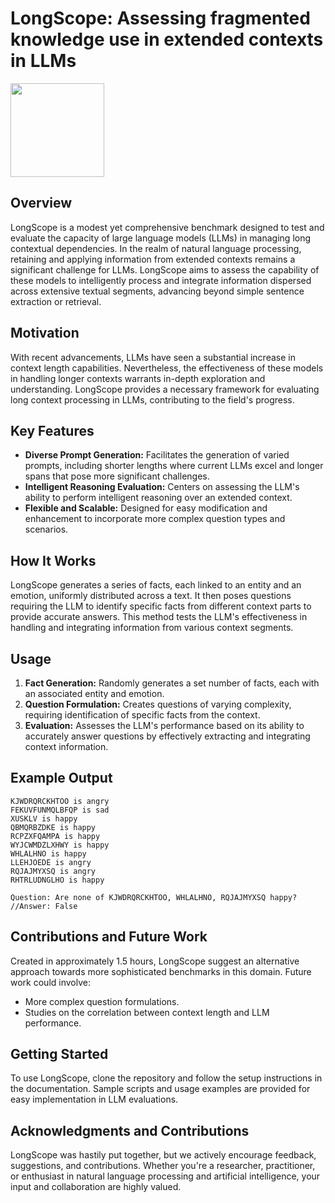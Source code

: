 # LongScope: Assessing fragmented knowledge use in extended contexts in LLMs

<img src="https://github.com/mrconter1/LongScope/assets/32551374/51b24731-98d0-43cc-9a5b-78aa7b01a336" width="150" height="150">

## Overview

LongScope is a modest yet comprehensive benchmark designed to test and evaluate the capacity of large language models (LLMs) in managing long contextual dependencies. In the realm of natural language processing, retaining and applying information from extended contexts remains a significant challenge for LLMs. LongScope aims to assess the capability of these models to intelligently process and integrate information dispersed across extensive textual segments, advancing beyond simple sentence extraction or retrieval.

## Motivation

With recent advancements, LLMs have seen a substantial increase in context length capabilities. Nevertheless, the effectiveness of these models in handling longer contexts warrants in-depth exploration and understanding. LongScope provides a necessary framework for evaluating long context processing in LLMs, contributing to the field's progress.

## Key Features

- **Diverse Prompt Generation:** Facilitates the generation of varied prompts, including shorter lengths where current LLMs excel and longer spans that pose more significant challenges.
- **Intelligent Reasoning Evaluation:** Centers on assessing the LLM's ability to perform intelligent reasoning over an extended context.
- **Flexible and Scalable:** Designed for easy modification and enhancement to incorporate more complex question types and scenarios.

## How It Works

LongScope generates a series of facts, each linked to an entity and an emotion, uniformly distributed across a text. It then poses questions requiring the LLM to identify specific facts from different context parts to provide accurate answers. This method tests the LLM's effectiveness in handling and integrating information from various context segments.

## Usage

1. **Fact Generation:** Randomly generates a set number of facts, each with an associated entity and emotion.
2. **Question Formulation:** Creates questions of varying complexity, requiring identification of specific facts from the context.
3. **Evaluation:** Assesses the LLM's performance based on its ability to accurately answer questions by effectively extracting and integrating context information.

## Example Output

```
KJWDRQRCKHTOO is angry
FEKUVFUNMQLBFQP is sad
XUSKLV is happy
QBMQRBZDKE is happy
RCPZXFQAMPA is happy
WYJCWMDZLXHWY is happy
WHLALHNO is happy
LLEHJOEDE is angry
RQJAJMYXSQ is angry
RHTRLUDNGLHO is happy

Question: Are none of KJWDRQRCKHTOO, WHLALHNO, RQJAJMYXSQ happy?
//Answer: False
```

## Contributions and Future Work

Created in approximately 1.5 hours, LongScope suggest an alternative approach towards more sophisticated benchmarks in this domain. Future work could involve:

- More complex question formulations.
- Studies on the correlation between context length and LLM performance.

## Getting Started

To use LongScope, clone the repository and follow the setup instructions in the documentation. Sample scripts and usage examples are provided for easy implementation in LLM evaluations.

## Acknowledgments and Contributions

LongScope was hastily put together, but we actively encourage feedback, suggestions, and contributions. Whether you're a researcher, practitioner, or enthusiast in natural language processing and artificial intelligence, your input and collaboration are highly valued.
